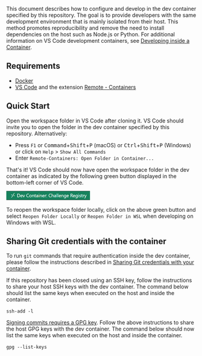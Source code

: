 This document describes how to configure and develop in the dev container specified by this
repository. The goal is to provide developers with the same development environment that is mainly
isolated from their host. This method promotes reproducibility and remove the need to install
dependencies on the host such as Node.js or Python. For additional information on VS Code
development containers, see [Developing inside a Container].

## Requirements

- [Docker]
- [VS Code] and the extension [Remote - Containers]

## Quick Start

Open the workspace folder in VS Code after cloning it. VS Code should invite you to open the folder
in the dev container specified by this repository. Alternatively:

- Press `F1` or <kbd>Command</kbd>+<kbd>Shift</kbd>+<kbd>P</kbd> (macOS) or
  <kbd>Ctrl</kbd>+<kbd>Shift</kbd>+<kbd>P</kbd> (Windows) or click on `Help` > `Show All Commands`
- Enter `Remote-Containers: Open Folder in Container...`

That's it! VS Code should now have open the workspace folder in the dev container as indicated by
the following green button displayed in the bottom-left corner of VS Code.

<img src="images/vscode-devcontainer.png" height="24">

To reopen the workspace folder locally, click on the above green button and select `Reopen Folder
Locally` or `Reopen Folder in WSL` when developing on Windows with WSL.

## Sharing Git credentials with the container

To run `git` commands that require authentication inside the dev container, please follow the
instructions described in [Sharing Git credentials with your container].

If this repository has been closed using an SSH key, follow the instructions to share your host SSH
keys with the dev container. The command below should list the same keys when executed on the host
and inside the container.

    ssh-add -l

[Signing commits requires a GPG key]. Follow the above instructions to share the host GPG keys with
the dev container. The command below should now list the same keys when executed on the host and
inside the container.

    gpg --list-keys

<!-- Links -->

[Developing inside a Container]: https://code.visualstudio.com/docs/remote/containers
[Docker]: https://docs.docker.com/get-docker/
[VS Code]: https://code.visualstudio.com/
[Remote - Containers]: https://marketplace.visualstudio.com/items?itemName=ms-vscode-remote.remote-containers
[Sharing Git credentials with your container]: https://code.visualstudio.com/docs/remote/containers#_sharing-git-credentials-with-your-container
[Signing commits requires a GPG key]: https://docs.github.com/en/authentication/managing-commit-signature-verification/adding-a-new-gpg-key-to-your-github-account
